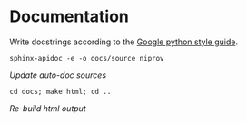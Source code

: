 Documentation
=============


Write docstrings according to the [Google python style guide](http://google-styleguide.googlecode.com/svn/trunk/pyguide.html#Comments).

```
sphinx-apidoc -e -o docs/source niprov
```
*Update auto-doc sources*

```
cd docs; make html; cd ..
```
*Re-build html output*
